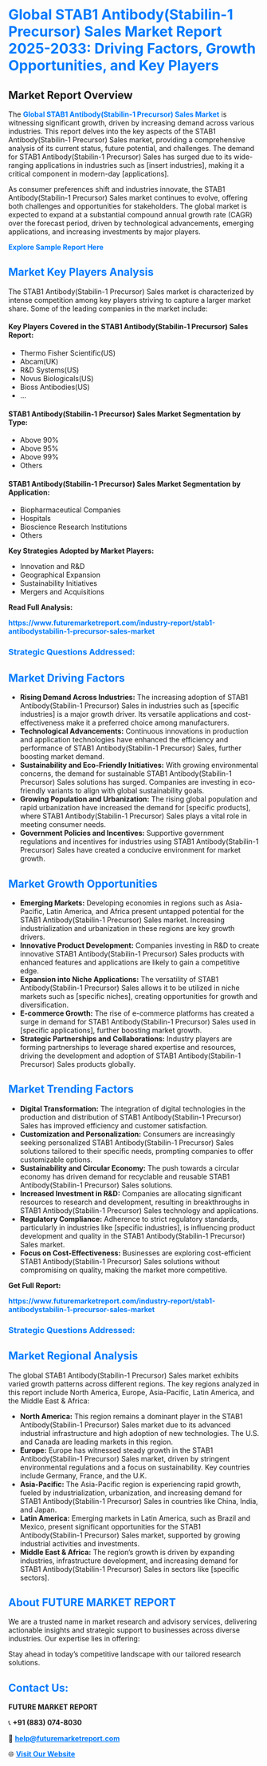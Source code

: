 <h1 style="color: #007BFF;">Global STAB1 Antibody(Stabilin-1 Precursor) Sales Market Report 2025-2033: Driving Factors, Growth Opportunities, and Key Players</h1>

<section id="overview">
<h2>Market Report Overview</h2>
<p>The <a href="https://www.futuremarketreport.com/industry-report/stab1-antibodystabilin-1-precursor-sales-market" style="color: #007BFF; text-decoration: none;"><strong>Global STAB1 Antibody(Stabilin-1 Precursor) Sales Market</strong></a> is witnessing significant growth, driven by increasing demand across various industries. This report delves into the key aspects of the STAB1 Antibody(Stabilin-1 Precursor) Sales market, providing a comprehensive analysis of its current status, future potential, and challenges. The demand for STAB1 Antibody(Stabilin-1 Precursor) Sales has surged due to its wide-ranging applications in industries such as [insert industries], making it a critical component in modern-day [applications].</p>
<p>As consumer preferences shift and industries innovate, the STAB1 Antibody(Stabilin-1 Precursor) Sales market continues to evolve, offering both challenges and opportunities for stakeholders. The global market is expected to expand at a substantial compound annual growth rate (CAGR) over the forecast period, driven by technological advancements, emerging applications, and increasing investments by major players.</p>
</section>

<section id="overview">
<p><a href="https://www.futuremarketreport.com/request-sample/reportId=109580" style="color: #007BFF; text-decoration: none;"><strong>Explore Sample Report Here</strong></a></p>
</section>

<section id="key-players">
<h2 style="color: #007BFF;">Market Key Players Analysis</h2>
<p>The STAB1 Antibody(Stabilin-1 Precursor) Sales market is characterized by intense competition among key players striving to capture a larger market share. Some of the leading companies in the market include:</p>
<h4>Key Players Covered in the STAB1 Antibody(Stabilin-1 Precursor) Sales Report:</h4>
<ul><li>Thermo Fisher Scientific(US)</li><li>Abcam(UK)</li><li>R&amp;D Systems(US)</li><li>Novus Biologicals(US)</li><li>Bioss Antibodies(US)</li><li>...</li></ul>
<h4>STAB1 Antibody(Stabilin-1 Precursor) Sales Market Segmentation by Type:</h4>
<ul><li>Above 90%</li><li>Above 95%</li><li>Above 99%</li><li>Others</li></ul>

<h4>STAB1 Antibody(Stabilin-1 Precursor) Sales Market Segmentation by Application:</h4>
<ul><li>Biopharmaceutical Companies</li><li>Hospitals</li><li>Bioscience Research Institutions</li><li>Others</li></ul>
<p><strong>Key Strategies Adopted by Market Players:</strong></p>
<ul>
<li>Innovation and R&D</li>
<li>Geographical Expansion</li>
<li>Sustainability Initiatives</li>
<li>Mergers and Acquisitions</li>
</ul>
</section>

<section>
<p><strong>Read Full Analysis: </strong></p><a href="https://www.futuremarketreport.com/industry-report/stab1-antibodystabilin-1-precursor-sales-market" style="color: #007BFF; text-decoration: none;"><strong>https://www.futuremarketreport.com/industry-report/stab1-antibodystabilin-1-precursor-sales-market</strong></a>
<h3 style="color: #007BFF;">Strategic Questions Addressed:</h3>
</section>

<section id="driving-factors">
<h2 style="color: #007BFF;">Market Driving Factors</h2>
<ul>
<li><strong>Rising Demand Across Industries:</strong> The increasing adoption of STAB1 Antibody(Stabilin-1 Precursor) Sales in industries such as [specific industries] is a major growth driver. Its versatile applications and cost-effectiveness make it a preferred choice among manufacturers.</li>
<li><strong>Technological Advancements:</strong> Continuous innovations in production and application technologies have enhanced the efficiency and performance of STAB1 Antibody(Stabilin-1 Precursor) Sales, further boosting market demand.</li>
<li><strong>Sustainability and Eco-Friendly Initiatives:</strong> With growing environmental concerns, the demand for sustainable STAB1 Antibody(Stabilin-1 Precursor) Sales solutions has surged. Companies are investing in eco-friendly variants to align with global sustainability goals.</li>
<li><strong>Growing Population and Urbanization:</strong> The rising global population and rapid urbanization have increased the demand for [specific products], where STAB1 Antibody(Stabilin-1 Precursor) Sales plays a vital role in meeting consumer needs.</li>
<li><strong>Government Policies and Incentives:</strong> Supportive government regulations and incentives for industries using STAB1 Antibody(Stabilin-1 Precursor) Sales have created a conducive environment for market growth.</li>
</ul>
</section>

<section id="growth-opportunities">
<h2 style="color: #007BFF;">Market Growth Opportunities</h2>
<ul>
<li><strong>Emerging Markets:</strong> Developing economies in regions such as Asia-Pacific, Latin America, and Africa present untapped potential for the STAB1 Antibody(Stabilin-1 Precursor) Sales market. Increasing industrialization and urbanization in these regions are key growth drivers.</li>
<li><strong>Innovative Product Development:</strong> Companies investing in R&D to create innovative STAB1 Antibody(Stabilin-1 Precursor) Sales products with enhanced features and applications are likely to gain a competitive edge.</li>
<li><strong>Expansion into Niche Applications:</strong> The versatility of STAB1 Antibody(Stabilin-1 Precursor) Sales allows it to be utilized in niche markets such as [specific niches], creating opportunities for growth and diversification.</li>
<li><strong>E-commerce Growth:</strong> The rise of e-commerce platforms has created a surge in demand for STAB1 Antibody(Stabilin-1 Precursor) Sales used in [specific applications], further boosting market growth.</li>
<li><strong>Strategic Partnerships and Collaborations:</strong> Industry players are forming partnerships to leverage shared expertise and resources, driving the development and adoption of STAB1 Antibody(Stabilin-1 Precursor) Sales products globally.</li>
</ul>
</section>

<section id="trending-factors">
<h2 style="color: #007BFF;">Market Trending Factors</h2>
<ul>
<li><strong>Digital Transformation:</strong> The integration of digital technologies in the production and distribution of STAB1 Antibody(Stabilin-1 Precursor) Sales has improved efficiency and customer satisfaction.</li>
<li><strong>Customization and Personalization:</strong> Consumers are increasingly seeking personalized STAB1 Antibody(Stabilin-1 Precursor) Sales solutions tailored to their specific needs, prompting companies to offer customizable options.</li>
<li><strong>Sustainability and Circular Economy:</strong> The push towards a circular economy has driven demand for recyclable and reusable STAB1 Antibody(Stabilin-1 Precursor) Sales solutions.</li>
<li><strong>Increased Investment in R&D:</strong> Companies are allocating significant resources to research and development, resulting in breakthroughs in STAB1 Antibody(Stabilin-1 Precursor) Sales technology and applications.</li>
<li><strong>Regulatory Compliance:</strong> Adherence to strict regulatory standards, particularly in industries like [specific industries], is influencing product development and quality in the STAB1 Antibody(Stabilin-1 Precursor) Sales market.</li>
<li><strong>Focus on Cost-Effectiveness:</strong> Businesses are exploring cost-efficient STAB1 Antibody(Stabilin-1 Precursor) Sales solutions without compromising on quality, making the market more competitive.</li>
</ul>
</section>

<section>
<p><strong>Get Full Report: </strong></p><a href="https://www.futuremarketreport.com/industry-report/stab1-antibodystabilin-1-precursor-sales-market" style="color: #007BFF; text-decoration: none;"><strong>https://www.futuremarketreport.com/industry-report/stab1-antibodystabilin-1-precursor-sales-market</strong></a>
<h3 style="color: #007BFF;">Strategic Questions Addressed:</h3>
</section>


<section id="regional-analysis">
<h2 style="color: #007BFF;">Market Regional Analysis</h2>
<p>The global STAB1 Antibody(Stabilin-1 Precursor) Sales market exhibits varied growth patterns across different regions. The key regions analyzed in this report include North America, Europe, Asia-Pacific, Latin America, and the Middle East & Africa:</p>
<ul>
<li><strong>North America:</strong> This region remains a dominant player in the STAB1 Antibody(Stabilin-1 Precursor) Sales market due to its advanced industrial infrastructure and high adoption of new technologies. The U.S. and Canada are leading markets in this region.</li>
<li><strong>Europe:</strong> Europe has witnessed steady growth in the STAB1 Antibody(Stabilin-1 Precursor) Sales market, driven by stringent environmental regulations and a focus on sustainability. Key countries include Germany, France, and the U.K.</li>
<li><strong>Asia-Pacific:</strong> The Asia-Pacific region is experiencing rapid growth, fueled by industrialization, urbanization, and increasing demand for STAB1 Antibody(Stabilin-1 Precursor) Sales in countries like China, India, and Japan.</li>
<li><strong>Latin America:</strong> Emerging markets in Latin America, such as Brazil and Mexico, present significant opportunities for the STAB1 Antibody(Stabilin-1 Precursor) Sales market, supported by growing industrial activities and investments.</li>
<li><strong>Middle East & Africa:</strong> The region’s growth is driven by expanding industries, infrastructure development, and increasing demand for STAB1 Antibody(Stabilin-1 Precursor) Sales in sectors like [specific sectors].</li>
</ul>
</section>

<footer>
<h2 style="color: #007BFF;">About FUTURE MARKET REPORT</h2>
<p>We are a trusted name in market research and advisory services, delivering actionable insights and strategic support to businesses across diverse industries. Our expertise lies in offering:</p>

<p>Stay ahead in today’s competitive landscape with our tailored research solutions.</p>

<h2 style="color: #007BFF;">Contact Us:</h2>
<p><strong>FUTURE MARKET REPORT</strong></p>
<p>📞 <strong>+91 (883) 074-8030</strong></p>
<p>📧 <strong><a href="mailto:help@futuremarketreport.com" style="color: #007BFF;">help@futuremarketreport.com</a></strong></p>
<p>🌐 <strong><a href="https://www.futuremarketreport.com/" style="color: #007BFF;">Visit Our Website</a></strong></p>
</footer>
